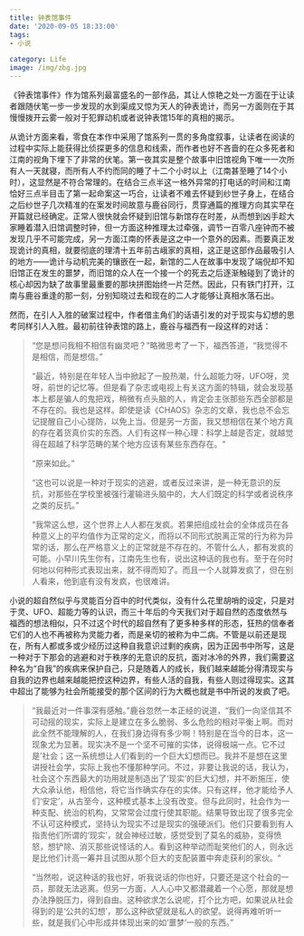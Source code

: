 ```yaml
---
title: 钟表馆事件
date: '2020-09-05 18:33:00'
tags: 
- 小说

category: Life
image: /img/zbg.jpg
---
```


《钟表馆事件》作为馆系列最富盛名的一部作品，其让人惊艳之处一方面在于让读者跟随伏笔一步一步发现的水到渠成又惊为天人的钟表诡计，而另一方面则在于其慢慢拨开云雾一般对于犯罪动机或者说钟表馆15年的真相的揭示。

从诡计方面来看，零食在本作中采用了馆系列一贯的多角度叙事，让读者在阅读的过程中实际上能获得比侦探更多的信息和线索，而作者也好不吝啬的在众多死者和江南的视角下埋下了非常的伏笔。第一夜其实是整个故事中旧馆视角下唯一一次所有人一天就寝，而所有人不约而同的睡了十二个小时以上（江南甚至睡了14个小时），这显然是不符合常理的。在结合三点半这一格外异常的打电话的时间和江南恰好三点半目击了第一起命案这一巧合，让读者不难去怀疑到纱世子身上，在结合之后纱世子几次精准的在案发时间故意与鹿谷同行，贯穿通篇的推理方向其实早在开篇就已经确定。正常人很快就会怀疑到旧馆与新馆存在时差，从而想到凶手趁大家睡着潜入旧馆调整时钟，但一方面这种推理太过牵强，调节一百零八座钟而不被发现几乎不可能完成，另一方面江南的怀表是这之中一个意外的因素。而要真正发现诡计的真相，就要彻底的理清十五年前古峨家的真相，这正是这部作品最吸引人的地方——诡计与动机完美的镶嵌在一起，新馆的二人在故事中发现了端倪却不知旧馆正在发生的噩梦，而旧馆的众人在一个接一个的死去之后逐渐触碰到了诡计的核心却因为缺了故事里最重要的那块拼图始终一片茫然。因此，只有铁门打开，江南与鹿谷重逢的那一刻，分别知晓过去和现在的二人才能够让真相水落石出。

然而，在引人入胜的破案过程中，作者借主角们的话语引发的对于现实与幻想的思考同样引人入胜。最初前往钟表馆的路上，鹿谷与福西有一段这样的对话：

>“您是想问我相不相信有幽灵吧？”略微思考了一下，福西答道，“我觉得不是相信，而是想信。”
>
>“最近，特别是在年轻人当中掀起了一股热潮，什么超能力呀，UFO呀，灵呀，前世的记忆等。但是看了杂志或电视上有关这方面的特辑，就会发现基本上都是骗人的鬼把戏，稍微有点头脑的人，肯定会主张那些东西全部都是不存在的。我也是这样。即使是读《CHAOS》杂志的文章，我也总不会忘记提醒自己小心提防，以免上当。但是另一方面，我又想相信在某个地方真的存在着货真价实的东西。人们有这样一种心理：科学上越是否定，就越觉得在超越了科学范畴的某个地方应该有某些东西存在。“
>
>“原来如此。”
>
>“这也可以说是一种对于现实的逃避，或者反过来讲，是一种无意识的反抗，对那些在学校里被强行灌输进头脑中的，大人们既定的科学或者说秩序之类的反抗。”
>
>“我常这么想，这个世界上人人都在发疯。若果把组成社会的全体成员在各种意义上的平均值作为正常的定义，而将以不同形式脱离正常的行为称为异常的话，那么在严格意义上的正常就是不存在的。不管什么人，都有发疯的可能。小早川先生你有，江南先生也有，说出这种话的我也有。至于在何时何地以何种形式表现出来，就不得而知了。而且一个人就算发疯了，但在别人看来，他到底有没有发疯，也很难讲。

小说的超自然似乎与灵能百分百中的时代类似，没有什么花里胡哨的设定，只是对于灵、UFO、超能力等的认识，而三十年后的今天我们对于超自然的态度依然与福西的想法相似，只不过这个时代的超自然有了更多种多样的形态，狂热的信奉者它们的人也不再被称为灵能力者，而是亲切的被称为中二病。不管是以前还是现在，所有人都或多或少经历过这种自我意识过剩的疾病，因为正因书中所写，这是一种对于下那会的逃避和对于秩序的无意识的反抗，面对冰冷的外界，我们需要这种名为“自我”的疾病来保护自己，只是随着人的成长，我们越来越能分得清现实与自我的边界也越来越能把控这种边界，有些人活的自我，有些人则过得现实。这其中超出了能够为社会所能接受的那个区间的行为大概也就是书中所说的发疯了吧。

>“我最近对一件事深有感触。”鹿谷忽然一本正经的说道，“我们一向坚信其不可动摇的现实，实际上是建立在多么脆弱、多么危险的相对平衡上啊。而对此全然不能理解的人，在我们身边得有多少啊！特别是在当今的日本，这一现象尤为显著。现实决不是一个坚不可摧的实体，说得极端一点。它不过是’社会；这一系统想让人们看到的一个巨大幻想而已。我并不是想在这里讲授社会学，实际上我也不懂那种学问。不过，非要让我说的话，我认为，社会这个东西最大的功用就是制造出了‘现实’的巨大幻想，并不断施压，使大众承认他，相信他，将它当作确实存在的实体。只有这样，他才能给予人们‘安定’，从古至今，这种模式基本上没有改变。但与此同时，社会作为一种支配、统治的机构，又常常会过度行使其职能。结果导致出现了很多完全不认可这种模式，坚持认为现实不过是现实的强硬派们。他们只要看到有人指责他们所谓的‘现实’，就会神经过敏，感觉受到了莫名的威胁，变得愤怒，想铲除、消灭那些说怪话的人。看到这种举动而耻笑他们的人，则永远是比他们计高一筹并且试图从那个巨大的支配装置中奔走获利的家伙。“
>
>“当然啦，说这种话的我也好，听我说话的你也好，只要还是这个社会的一员，那就无法逃离。但另一方面，人人心中又都潜藏着一个心愿，那就是想办法挣脱压力，得到自由。这种欲求怎么说呢，打个比方吧，如果说从社会得到的是‘公共的幻想’，那么这种欲望就是私人的欲望。说得再难听听一些，就是我们心中形成并体现出来的如‘噩梦’一般的东西。”